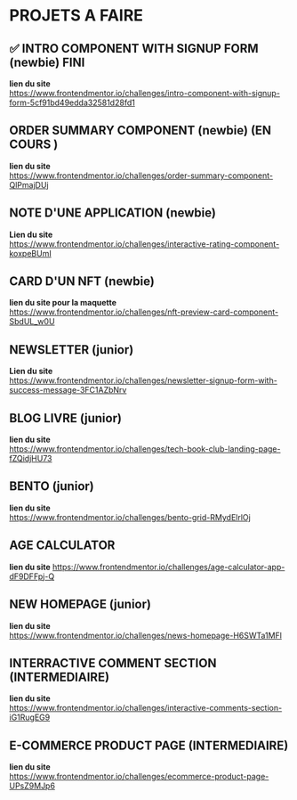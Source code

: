 # PROJETS A FAIRE 

## ✅ INTRO COMPONENT WITH SIGNUP FORM (newbie) FINI 
**lien du site** \
https://www.frontendmentor.io/challenges/intro-component-with-signup-form-5cf91bd49edda32581d28fd1 

## ORDER SUMMARY COMPONENT (newbie) (EN COURS )
**lien du site** \
https://www.frontendmentor.io/challenges/order-summary-component-QlPmajDUj 

## NOTE D'UNE APPLICATION (newbie) 
**Lien du site** \
https://www.frontendmentor.io/challenges/interactive-rating-component-koxpeBUmI 

## CARD D'UN NFT (newbie)
**lien du site pour la maquette** \
https://www.frontendmentor.io/challenges/nft-preview-card-component-SbdUL_w0U 


## NEWSLETTER (junior)
**Lien du site** \
https://www.frontendmentor.io/challenges/newsletter-signup-form-with-success-message-3FC1AZbNrv 


## BLOG LIVRE (junior)
**lien du site** \
https://www.frontendmentor.io/challenges/tech-book-club-landing-page-fZQidjHU73 

## BENTO (junior)
**lien du site** \
https://www.frontendmentor.io/challenges/bento-grid-RMydElrlOj

## AGE CALCULATOR 
**lien du site**
https://www.frontendmentor.io/challenges/age-calculator-app-dF9DFFpj-Q

## NEW HOMEPAGE (junior)
**lien du site** \
https://www.frontendmentor.io/challenges/news-homepage-H6SWTa1MFl

## INTERRACTIVE COMMENT SECTION (INTERMEDIAIRE)
**lien du site** \
https://www.frontendmentor.io/challenges/interactive-comments-section-iG1RugEG9

## E-COMMERCE PRODUCT PAGE (INTERMEDIAIRE)
**lien du site** \
https://www.frontendmentor.io/challenges/ecommerce-product-page-UPsZ9MJp6
